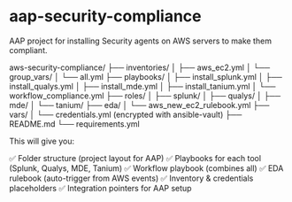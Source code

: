 # aap-security-compliance
AAP project for installing Security agents on AWS servers to make them compliant.

aws-security-compliance/
├── inventories/
│   ├── aws_ec2.yml
│   └── group_vars/
│       └── all.yml
├── playbooks/
│   ├── install_splunk.yml
│   ├── install_qualys.yml
│   ├── install_mde.yml
│   ├── install_tanium.yml
│   └── workflow_compliance.yml
├── roles/
│   ├── splunk/
│   ├── qualys/
│   ├── mde/
│   └── tanium/
├── eda/
│   └── aws_new_ec2_rulebook.yml
├── vars/
│   └── credentials.yml (encrypted with ansible-vault)
├── README.md
└── requirements.yml


This will give you:

✅ Folder structure (project layout for AAP)
✅ Playbooks for each tool (Splunk, Qualys, MDE, Tanium)
✅ Workflow playbook (combines all)
✅ EDA rulebook (auto-trigger from AWS events)
✅ Inventory & credentials placeholders
✅ Integration pointers for AAP setup
